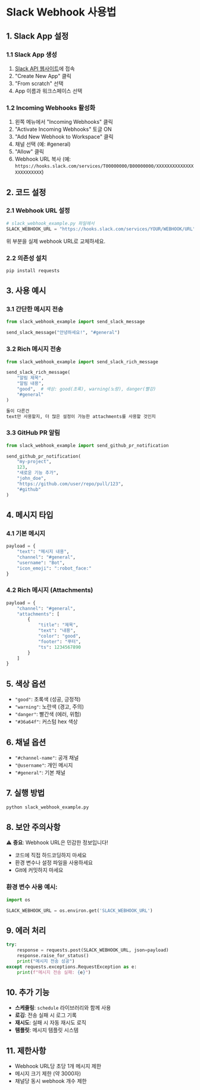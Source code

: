# Slack Webhook 사용법

## 1. Slack App 설정

### 1.1 Slack App 생성
1. [Slack API 웹사이트](https://api.slack.com/apps)에 접속
2. "Create New App" 클릭
3. "From scratch" 선택
4. App 이름과 워크스페이스 선택

### 1.2 Incoming Webhooks 활성화
1. 왼쪽 메뉴에서 "Incoming Webhooks" 클릭
2. "Activate Incoming Webhooks" 토글 ON
3. "Add New Webhook to Workspace" 클릭
4. 채널 선택 (예: #general)
5. "Allow" 클릭
6. Webhook URL 복사 (예: `https://hooks.slack.com/services/T00000000/B00000000/XXXXXXXXXXXXXXXXXXXXXXXX`)

## 2. 코드 설정

### 2.1 Webhook URL 설정
```python
# slack_webhook_example.py 파일에서
SLACK_WEBHOOK_URL = "https://hooks.slack.com/services/YOUR/WEBHOOK/URL"
```
위 부분을 실제 webhook URL로 교체하세요.

### 2.2 의존성 설치
```bash
pip install requests
```

## 3. 사용 예시

### 3.1 간단한 메시지 전송
```python
from slack_webhook_example import send_slack_message

send_slack_message("안녕하세요!", "#general")
```

### 3.2 Rich 메시지 전송
```python
from slack_webhook_example import send_slack_rich_message

send_slack_rich_message(
    "알림 제목",
    "알림 내용",
    "good",  # 색상: good(초록), warning(노랑), danger(빨강)
    "#general"
)

둘이 다른건
text만 사용할지, 더 많은 설정이 가능한 attachments를 사용할 것인지
```

### 3.3 GitHub PR 알림
```python
from slack_webhook_example import send_github_pr_notification

send_github_pr_notification(
    "my-project",
    123,
    "새로운 기능 추가",
    "john_doe",
    "https://github.com/user/repo/pull/123",
    "#github"
)
```

## 4. 메시지 타입

### 4.1 기본 메시지
```python
payload = {
    "text": "메시지 내용",
    "channel": "#general",
    "username": "Bot",
    "icon_emoji": ":robot_face:"
}
```

### 4.2 Rich 메시지 (Attachments)
```python
payload = {
    "channel": "#general",
    "attachments": [
        {
            "title": "제목",
            "text": "내용",
            "color": "good",
            "footer": "푸터",
            "ts": 1234567890
        }
    ]
}
```

## 5. 색상 옵션

- `"good"`: 초록색 (성공, 긍정적)
- `"warning"`: 노란색 (경고, 주의)
- `"danger"`: 빨간색 (에러, 위험)
- `"#36a64f"`: 커스텀 hex 색상

## 6. 채널 옵션

- `"#channel-name"`: 공개 채널
- `"@username"`: 개인 메시지
- `"#general"`: 기본 채널

## 7. 실행 방법

```bash
python slack_webhook_example.py
```

## 8. 보안 주의사항

⚠️ **중요**: Webhook URL은 민감한 정보입니다!
- 코드에 직접 하드코딩하지 마세요
- 환경 변수나 설정 파일을 사용하세요
- Git에 커밋하지 마세요

### 환경 변수 사용 예시:
```python
import os

SLACK_WEBHOOK_URL = os.environ.get('SLACK_WEBHOOK_URL')
```

## 9. 에러 처리

```python
try:
    response = requests.post(SLACK_WEBHOOK_URL, json=payload)
    response.raise_for_status()
    print("메시지 전송 성공")
except requests.exceptions.RequestException as e:
    print(f"메시지 전송 실패: {e}")
```

## 10. 추가 기능

- **스케줄링**: `schedule` 라이브러리와 함께 사용
- **로깅**: 전송 실패 시 로그 기록
- **재시도**: 실패 시 자동 재시도 로직
- **템플릿**: 메시지 템플릿 시스템

## 11. 제한사항

- Webhook URL당 초당 1개 메시지 제한
- 메시지 크기 제한 (약 3000자)
- 채널당 동시 webhook 개수 제한 